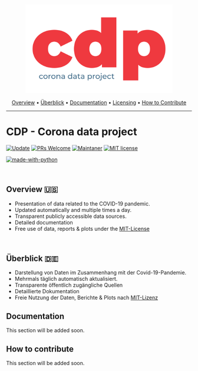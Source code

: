 <p align="center">
 <a href="https://github.com/masdot/cdp-corona-data-project"><img src="https://raw.githubusercontent.com/masdot/cdp-corona-data-project/main/docs/.media/img/cdp-logo.png" width="400"></a>
</p>

<p align="center">
    <a href="#overview">Overview</a> •
    <a href="#überblick">Überblick</a> •
    <a href="#documentation">Documentation</a> •
    <a href="https://github.com/masdot/cdp-corona-data-project/blob/main/LICENSE" >Licensing</a> •
    <a href="#how-to-contribute">How to Contribute</a>
</p>
<hr />

# CDP - Corona data project

[![Update](https://github.com/masdot/cdp-corona-data-project/actions/workflows/main.yml/badge.svg?event=workflow_dispatch)](https://github.com/masdot/cdp-corona-data-project/actions/workflows/main.yml)
[![PRs Welcome](https://img.shields.io/badge/PRs-welcome-brightgreen.svg?style=flat-square)](http://makeapullrequest.com) 
[![Maintaner](https://img.shields.io/badge/maintainer-masdot-blue)](https://github.com/masdot)
[![MIT license](https://img.shields.io/pypi/l/ansicolortags.svg)](https://github.com/masdot/cdp-corona-data-project/blob/main/LICENSE)

[![made-with-python](http://ForTheBadge.com/images/badges/made-with-python.svg)](https://www.python.org/)

<br />

## Overview 🇺🇸 
- Presentation of data related to the COVID-19 pandemic.
- Updated automatically and multiple times a day.
- Transparent publicly accessible data sources.
- Detailed documentation
- Free use of data, reports & plots under the [MIT-License](https://github.com/masdot/cdp-corona-data-project/blob/main/LICENSE)

<br>

## Überblick 🇩🇪
- Darstellung von Daten im Zusammenhang mit der Covid-19-Pandemie.
- Mehrmals täglich automatisch aktualisiert.
- Transparente öffentlich zugängliche Quellen 
- Detaillierte Dokumentation
- Freie Nutzung der Daten, Berichte & Plots nach [MIT-Lizenz](https://github.com/masdot/cdp-corona-data-project/blob/main/LICENSE)

## Documentation
This section will be added soon.

## How to contribute
This section will be added soon.
